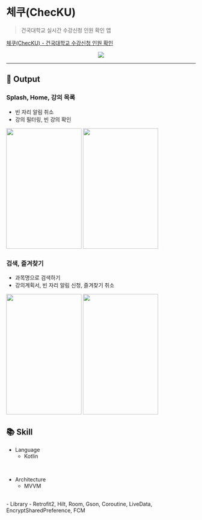 # 체쿠(ChecKU)  

> 건국대학교 실시간 수강신청 인원 확인 앱

[체쿠(ChecKU) - 건국대학교 수강신청 인원 확인](https://bit.ly/3JJUuvD)

<p align="center"><img src="https://user-images.githubusercontent.com/83503188/185083545-ada6d96d-e712-4d30-8941-1a1c5234e627.jpg">
</p>

----


## 🌳 Output 

### Splash, Home, 강의 목록

- 빈 자리 알림 취소
- 강의 필터링, 빈 강의 확인
<p>
<a>
  <img src="https://user-images.githubusercontent.com/83503188/185787636-136cbab9-2dd1-4209-8ecd-4cc9af86332c.gif", width="200px" height="320px"/>
</a>
<a>
  <img src="https://user-images.githubusercontent.com/83503188/185787676-c3b54fc9-b4fe-4346-a799-43d95cca5bd2.gif" width="200px" height="320px"/>
</a>
</p>

### 검색, 즐겨찾기 

- 과목명으로 검색하기
- 강의계획서, 빈 자리 알림 신청, 즐겨찾기 취소
<p>
<a>
  <img src="https://user-images.githubusercontent.com/83503188/185787677-aec2c704-0827-4e4c-888b-01284df290fc.gif" width="200px" height="320px"/>
</a>
<a>
  <img src="https://user-images.githubusercontent.com/83503188/185787679-23b0a986-cd82-43dc-b44d-c1e2035ea924.gif" width="200px" height="320px"/>
</a>
</p>

## 📚 Skill 

- Language
  - Kotlin  

<br>

- Architecture
  - MVVM

<br>
- Library
  - Retrofit2, Hilt, Room, Gson, Coroutine, LiveData, EncryptSharedPreference, FCM

